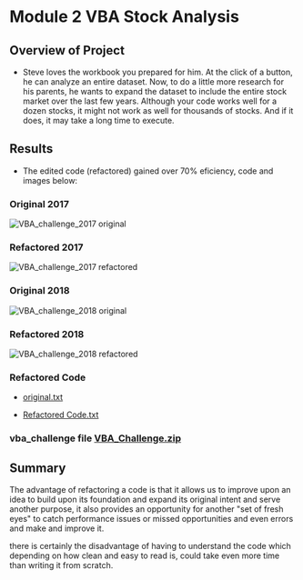 # Module 2 VBA Stock Analysis

## Overview of Project
* Steve loves the workbook you prepared for him. At the click of a button, he can analyze an entire dataset. Now, to do a little more research for his parents, he wants to expand the dataset to include the entire stock market over the last few years. Although your code works well for a dozen stocks, it might not work as well for thousands of stocks. And if it does, it may take a long time to execute.

## Results

* The edited code (refactored) gained over 70% eficiency, code and images below:

### Original 2017
![VBA_challenge_2017 original](https://user-images.githubusercontent.com/2749849/149640326-31d48a3d-a3d2-46cb-b0c6-2bd604f188f4.png)

### Refactored 2017
![VBA_challenge_2017 refactored](https://user-images.githubusercontent.com/2749849/149640328-e2b504fa-c046-4daf-a244-94e86a25ed30.png)

### Original 2018
![VBA_challenge_2018 original](https://user-images.githubusercontent.com/2749849/149640332-ae9a4b7d-ccbe-45d2-9982-adb05c091c43.png)

### Refactored 2018
![VBA_challenge_2018 refactored](https://user-images.githubusercontent.com/2749849/149640335-8b1abf31-2f0e-42b8-b0a5-94d56e7956e4.png)

### Refactored Code
* [original.txt](https://github.com/jimmygzzc/stock-analysis/files/7876056/original.txt)

* [Refactored Code.txt](https://github.com/jimmygzzc/stock-analysis/files/7876057/Refactored.Code.txt)

### vba_challenge file [VBA_Challenge.zip](https://github.com/jimmygzzc/stock-analysis/files/7876081/VBA_Challenge.zip)


## Summary
The advantage of refactoring a code is that it allows us to improve upon an idea to build upon its foundation and expand its original intent and serve another purpose, it also provides an opportunity for another "set of fresh eyes" to catch performance issues or missed opportunities and even errors and make and improve it.

there is certainly the disadvantage of having to understand the code which depending on how clean and easy to read is, could take even more time than writing it from scratch.
